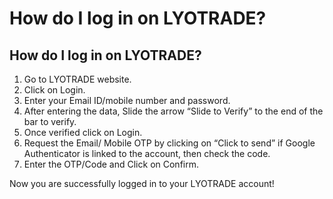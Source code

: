 # How do I log in on LYOTRADE?

## How do I log in on LYOTRADE?

1. Go to LYOTRADE website.
2. Click on Login.
3. Enter your Email ID/mobile number and password.
4. After entering the data, Slide the arrow “Slide to Verify” to the end of the bar to verify.
5. Once verified click on Login.
6. Request the Email/ Mobile OTP by clicking on “Click to send” if Google Authenticator is linked to the account, then check the code.
7. Enter the OTP/Code and Click on Confirm.

Now you are successfully logged in to your LYOTRADE account!
